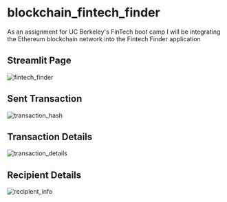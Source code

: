 # blockchain_fintech_finder
As an assignment for UC Berkeley's FinTech boot camp I will be integrating the Ethereum blockchain network into the Fintech Finder application
## Streamlit Page
![fintech_finder](https://user-images.githubusercontent.com/80865202/128043769-d619b0b8-b493-4af9-9ee5-c615aa1fe380.JPG)
## Sent Transaction
![transaction_hash](https://user-images.githubusercontent.com/80865202/128043811-28d780c8-124f-4243-b594-7f644bd04b52.JPG)
## Transaction Details
![transaction_details](https://user-images.githubusercontent.com/80865202/128043853-04964cf4-f86e-4006-bb69-af52ebacdbb9.JPG)
## Recipient Details
![recipient_info](https://user-images.githubusercontent.com/80865202/128043871-41d92484-b6e5-4f92-a9fd-dd06eaef54db.JPG)
